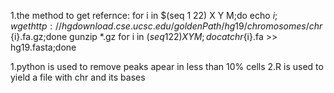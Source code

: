 1.the method to get refernce:
for i in $(seq 1 22) X Y M;do echo $i;wget http://hgdownload.cse.ucsc.edu/goldenPath/hg19/chromosomes/chr${i}.fa.gz;done
gunzip *.gz
for i in $(seq 1 22) X Y M;do cat chr${i}.fa >> hg19.fasta;done

1.python is used to remove peaks apear in less than 10% cells
2.R is used to yield a file with chr and its bases
